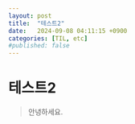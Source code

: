 ```yaml
---
layout: post
title:  "테스트2"
date:   2024-09-08 04:11:15 +0900
categories: [TIL, etc]
#published: false
---
```


# 테스트2
> 안녕하세요.

